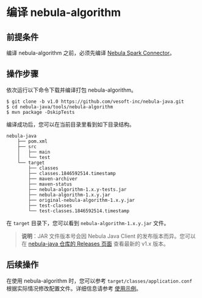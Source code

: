 # 编译 nebula-algorithm

## 前提条件

编译 nebula-algorithm 之前，必须先编译 [Nebula Spark Connector](../spark-connector/sc-ug-compile.md)。

## 操作步骤

依次运行以下命令下载并编译打包 nebula-algorithm。

```shell
$ git clone -b v1.0 https://github.com/vesoft-inc/nebula-java.git
$ cd nebula-java/tools/nebula-algorithm
$ mvn package -DskipTests
```

编译成功后，您可以在当前目录里看到如下目录结构。

```text
nebula-java
    ├── pom.xml
    ├── src
    │   ├── main
    │   └── test
    └── target
        ├── classes
        ├── classes.1846592514.timestamp
        ├── maven-archiver
        ├── maven-status
        ├── nebula-algorithm-1.x.y-tests.jar
        ├── nebula-algorithm-1.x.y.jar
        ├── original-nebula-algorithm-1.x.y.jar
        ├── test-classes
        └── test-classes.1846592514.timestamp
```

在 `target` 目录下，您可以看到 `nebula-algorithm-1.x.y.jar` 文件。
> **说明**：JAR 文件版本号会因 Nebula Java Client 的发布版本而异。您可以在 [nebula-java 仓库的 Releases 页面](https://github.com/vesoft-inc/nebula-java/releases "点击前往 GitHub 网站") 查看最新的 v1.x 版本。

## 后续操作

在使用 nebula-algorithm 时，您可以参考 `target/classes/application.conf` 根据实际情况修改配置文件。详细信息请参考 [使用示例](na-ug-example.md)。
